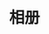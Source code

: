 ---
title: "相册"
featured_image: 'https://cdn.digcss.com/gallery/banner_gallery.jpg'
description: "Gallery"
---
